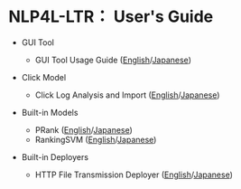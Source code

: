 # NLP4L-LTR： User's Guide


- GUI Tool

	- GUI Tool Usage Guide ([English](ltr_gui_guide.md)/[Japanese](ltr_gui_guide_ja.md))

- Click Model

	- Click Log Analysis and Import ([English](ltr_import.md)/[Japanese](ltr_import_ja.md))

- Built-in Models

	- PRank ([English](ltr_model_prank.md)/[Japanese](ltr_model_prank_ja.md))
	- RankingSVM ([English](ltr_model_rankingsvm.md)/[Japanese](ltr_model_rankingsvm_ja.md))

- Built-in Deployers

	- HTTP File Transmission Deployer ([English](ltr_deployer.md)/[Japanese](ltr_deployer_ja.md))

